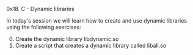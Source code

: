 0x18. C - Dynamic libraries

In today's session we will learn how to create and use dynamic libraries using the following exercises:

0. Create the dynamic library libdynamic.so
1. Create a script that creates a dynamic library called liball.so
